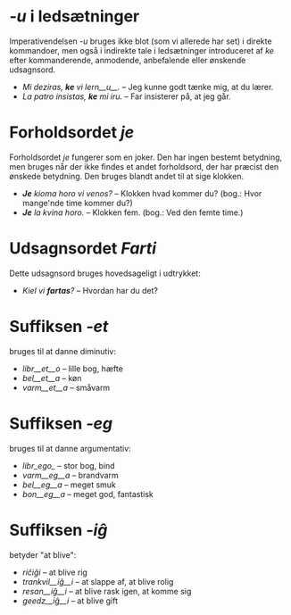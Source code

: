 # *-u* i ledsætninger

Imperativendelsen *-u* bruges ikke blot (som vi allerede har set) i direkte kommandoer, men også i indirekte tale i ledsætninger introduceret af *ke* efter kommanderende, anmodende, anbefalende eller ønskende udsagnsord.

- *Mi deziras, __ke__ vi lern__u__.* – Jeg kunne godt tænke mig, at du lærer.
- *La patro insistas, __ke__ mi iru.* – Far insisterer på, at jeg går.
 
# Forholdsordet *je*

Forholdsordet *je* fungerer som en joker. Den har ingen bestemt betydning, men bruges når der ikke findes et andet forholdsord, der har præcist den ønskede betydning. Den bruges blandt andet til at sige klokken.

- *__Je__ kioma horo vi venos?* – Klokken hvad kommer du? (bog.: Hvor mange'nde time kommer du?)
- *__Je__ la kvina horo.* – Klokken fem. (bog.: Ved den femte time.)
 

# Udsagnsordet *Farti*

Dette udsagnsord bruges hovedsageligt i udtrykket:

- *Kiel vi __fartas__?* – Hvordan har du det?


# Suffiksen *-et*

bruges til at danne diminutiv:

- *libr__et__o* – lille bog, hæfte
- *bel__et__a*  – køn
- *varm__et__a* – småvarm
 

# Suffiksen *-eg*

bruges til at danne argumentativ:

- *libr_ego_*    – stor bog, bind
- *varm__eg__a*  – brandvarm
- *bel__eg__a*   – meget smuk
- *bon__eg__a*   – meget god, fantastisk
 

# Suffiksen *-iĝ*

betyder "at blive":

- *riĉiĝi*          – at blive rig
- *trankvil__iĝ__i* – at slappe af, at blive rolig
- *resan__iĝ__i*    – at blive rask igen, at komme sig
- *geedz__iĝ__i*    – at blive gift
 

